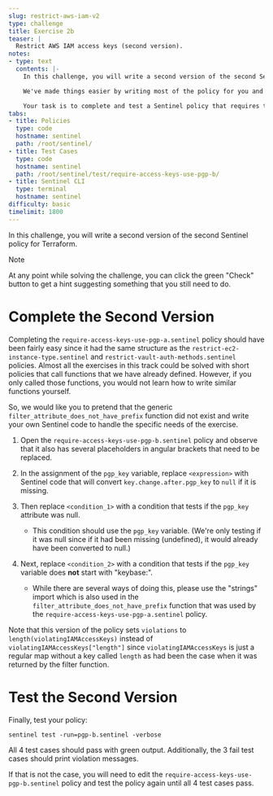 ```yaml
---
slug: restrict-aws-iam-v2
type: challenge
title: Exercise 2b
teaser: |
  Restrict AWS IAM access keys (second version).
notes:
- type: text
  contents: |-
    In this challenge, you will write a second version of the second Sentinel policy for Terraform.

    We've made things easier by writing most of the policy for you and by providing the test cases and mocks that you need to test it.

    Your task is to complete and test a Sentinel policy that requires that all AWS IAM access keys provisioned by Terraform's AWS Provider include a PGP key.
tabs:
- title: Policies
  type: code
  hostname: sentinel
  path: /root/sentinel/
- title: Test Cases
  type: code
  hostname: sentinel
  path: /root/sentinel/test/require-access-keys-use-pgp-b/
- title: Sentinel CLI
  type: terminal
  hostname: sentinel
difficulty: basic
timelimit: 1800
---
```

<style>
  v {
    display: inline-flex;
    color: white;
    background-color: rgb(17, 158, 111);
    align-items: center;
    justify-content: center;
    font-size: 14px;
    padding: 10px;
    border-radius: 2px;
    height: 24px;
  }
  t {
    display: inline-flex;
    border-radius: 5px;
    background-color: rgba(30,38,55,1);
    color: rgba(151,159,175,1);
    padding: 2px 10px 2px 5px;
    font-size: 14px;
    letter-spacing: 1.2px;
    justify-content: center;
    height: 24px;
    align-items: center;
  }
  t > a img {
    display: inline-block;
    max-height: 24px;
  }
  c {
    display: flex;
    justify-content: center;
    border-radius: 5px;
    background-color: black;
  }
  c > img {
    max-width: 200px;
    max-height: 200px;
  }
</style>

In this challenge, you will write a second version of the second Sentinel policy for Terraform.

> [!NOTE]
> At any point while solving the challenge, you can click the green "Check" button to get a hint suggesting something that you still need to do.

Complete the Second Version
===
Completing the `require-access-keys-use-pgp-a.sentinel` policy should have been fairly easy since it had the same structure as the `restrict-ec2-instance-type.sentinel` and `restrict-vault-auth-methods.sentinel` policies. Almost all the exercises in this track could be solved with short policies that call functions that we have already defined. However, if you only called those functions, you would not learn how to write similar functions yourself.

So, we would like you to pretend that the generic `filter_attribute_does_not_have_prefix` function did not exist and write your own Sentinel code to handle the specific needs of the exercise.

1. Open the `require-access-keys-use-pgp-b.sentinel` policy and observe that it also has several placeholders in angular brackets that need to be replaced.

2. In the assignment of the `pgp_key` variable, replace `<expression>` with Sentinel code that will convert `key.change.after.pgp_key` to `null` if it is missing.

3. Then replace `<condition_1>` with a condition that tests if the `pgp_key` attribute was null.
    - This condition should use the `pgp_key` variable. (We're only testing if it was null since if it had been missing (undefined), it would already have been converted to null.)

4. Next, replace `<condition_2>` with a condition that tests if the `pgp_key` variable does **not** start with "keybase:".
    - While there are several ways of doing this, please use the "strings" import which is also used in the `filter_attribute_does_not_have_prefix` function that was used by the `require-access-keys-use-pgp-a.sentinel` policy.

Note that this version of the policy sets `violations` to `length(violatingIAMAccessKeys)` instead of `violatingIAMAccessKeys["length"]` since `violatingIAMAccessKeys` is just a regular map without a key called `length` as had been the case when it was returned by the filter function.

Test the Second Version
===
Finally, test your policy:
```
sentinel test -run=pgp-b.sentinel -verbose
```
All 4 test cases should pass with green output. Additionally, the 3 fail test cases should print violation messages.

If that is not the case, you will need to edit the `require-access-keys-use-pgp-b.sentinel` policy and test the policy again until all 4 test cases pass.
